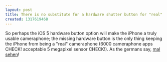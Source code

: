 ```yaml
---
layout: post
title: There is no substitute for a hardware shutter button for "real" cameraphones
created: 1317619468
---
```

<p>So perhaps the iOS 5 hardware button option will make the iPhone a truly usable cameraphone; the missing hardware button is the only thing keeping the iPhone from being a "real" cameraphone (6000 cameraphone apps CHECK! acceptable 5 megapixel sensor CHECK!). As the germans say, <a href="http://translate.google.com/#de|en|mal%20sehen">mal sehen</a>!</p>
